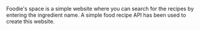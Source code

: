 Foodie's space is a simple website where you can search for the recipes by entering the ingredient name.
A simple food recipe API has been used to create this website. 
